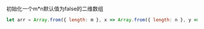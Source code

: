 初始化一个m*n默认值为false的二维数组

```js
let arr = Array.from({ length: m }, x => Array.from({ length: n }, y => false))
```


